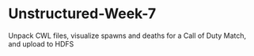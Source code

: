 # Unstructured-Week-7
Unpack CWL files, visualize spawns and deaths for a Call of Duty  Match, and upload to HDFS
